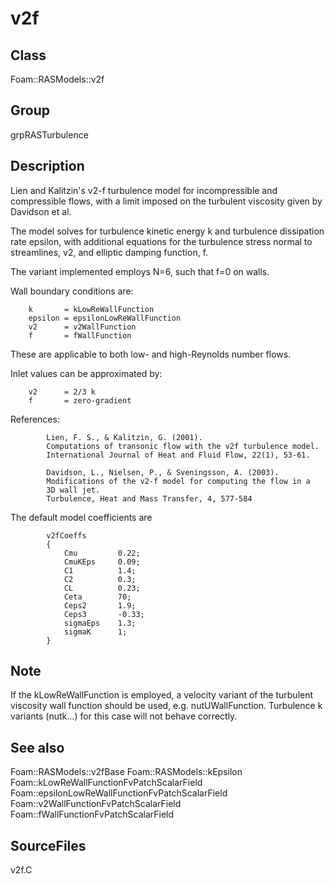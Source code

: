 # v2f 
## Class
Foam::RASModels::v2f

## Group
grpRASTurbulence

## Description
Lien and Kalitzin's v2-f turbulence model for incompressible and
compressible flows, with a limit imposed on the turbulent viscosity given
by Davidson et al.

The model solves for turbulence kinetic energy k and turbulence dissipation
rate epsilon, with additional equations for the turbulence stress normal to
streamlines, v2, and elliptic damping function, f.

The variant implemented employs N=6, such that f=0 on walls.

Wall boundary conditions are:

        k       = kLowReWallFunction
        epsilon = epsilonLowReWallFunction
        v2      = v2WallFunction
        f       = fWallFunction

These are applicable to both low- and high-Reynolds number flows.

Inlet values can be approximated by:

        v2      = 2/3 k
        f       = zero-gradient

References:
```
        Lien, F. S., & Kalitzin, G. (2001).
        Computations of transonic flow with the v2f turbulence model.
        International Journal of Heat and Fluid Flow, 22(1), 53-61.

        Davidson, L., Nielsen, P., & Sveningsson, A. (2003).
        Modifications of the v2-f model for computing the flow in a
        3D wall jet.
        Turbulence, Heat and Mass Transfer, 4, 577-584
```

The default model coefficients are
```
        v2fCoeffs
        {
            Cmu         0.22;
            CmuKEps     0.09;
            C1          1.4;
            C2          0.3;
            CL          0.23;
            Ceta        70;
            Ceps2       1.9;
            Ceps3       -0.33;
            sigmaEps    1.3;
            sigmaK      1;
        }
```

## Note
If the kLowReWallFunction is employed, a velocity variant of the turbulent
viscosity wall function should be used, e.g. nutUWallFunction.  Turbulence
k variants (nutk...) for this case will not behave correctly.

## See also
Foam::RASModels::v2fBase
Foam::RASModels::kEpsilon
Foam::kLowReWallFunctionFvPatchScalarField
Foam::epsilonLowReWallFunctionFvPatchScalarField
Foam::v2WallFunctionFvPatchScalarField
Foam::fWallFunctionFvPatchScalarField

## SourceFiles
v2f.C

